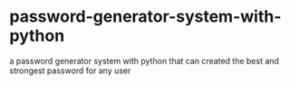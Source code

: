 # password-generator-system-with-python
a password generator system with python that can created the best and strongest password for any user
